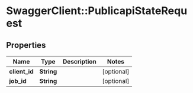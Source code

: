 # SwaggerClient::PublicapiStateRequest

## Properties
Name | Type | Description | Notes
------------ | ------------- | ------------- | -------------
**client_id** | **String** |  | [optional] 
**job_id** | **String** |  | [optional] 


